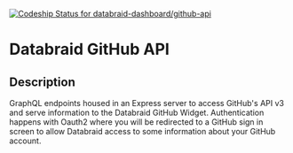 [ ![Codeship Status for databraid-dashboard/github-api](https://app.codeship.com/projects/b1fbc110-60f4-0135-cb3b-76a002477897/status?branch=master)](https://app.codeship.com/projects/239611)

# Databraid GitHub API

## Description

GraphQL endpoints housed in an Express server to access GitHub's API v3 and serve information to the Databraid GitHub Widget. Authentication happens with Oauth2 where you will be redirected to a GitHub sign in screen to allow Databraid access to some information about your GitHub account.
